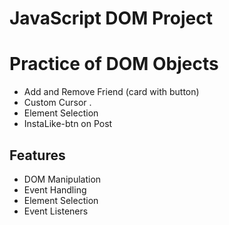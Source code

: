 # JavaScript DOM Project

# Practice of DOM Objects

- Add and Remove Friend (card with button)
- Custom Cursor .
- Element Selection
- InstaLike-btn on Post

## Features

- DOM Manipulation
- Event Handling
- Element Selection
- Event Listeners
